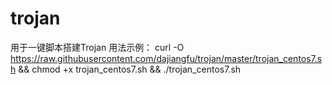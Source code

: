 # trojan
用于一键脚本搭建Trojan
用法示例：
curl -O https://raw.githubusercontent.com/dajiangfu/trojan/master/trojan_centos7.sh && chmod +x trojan_centos7.sh && ./trojan_centos7.sh
